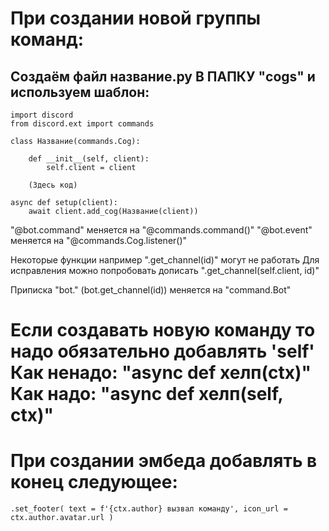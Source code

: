 # При создании новой группы команд:
## Создаём файл название.py В ПАПКУ "cogs" и используем шаблон:


```
import discord
from discord.ext import commands

class Название(commands.Cog):

    def __init__(self, client):
        self.client = client
    
    (Здесь код)

async def setup(client):
    await client.add_cog(Название(client))
```

"@bot.command" меняется на "@commands.command()"
"@bot.event" меняется на "@commands.Cog.listener()"

Некоторые функции например ".get_channel(id)" могут не работать
Для исправления можно попробовать дописать ".get_channel(self.client, id)"

Приписка "bot." (bot.get_channel(id)) меняется на "command.Bot"

Если создавать новую команду то надо обязательно добавлять 'self'
Как ненадо: "async def хелп(ctx)"
Как надо: "async def хелп(self, ctx)"
============================================================================
# При создании эмбеда добавлять в конец следующее:
`.set_footer(
            text = f'{ctx.author} вызвал команду',
            icon_url = ctx.author.avatar.url
        )`
